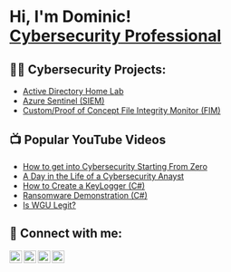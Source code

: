 <h1>Hi, I'm Dominic! <br/><a href="https://www.linkedin.com/in/dominicbostick/">Cybersecurity Professional</a>

<h2>👨‍💻 Cybersecurity Projects:</h2>

  - [Active Directory Home Lab](https://github.com/DominicBostick/LABURL)
  - [Azure Sentinel (SIEM)](https://github.com/DominicBostick/LABURL)
  - [Custom/Proof of Concept File Integrity Monitor (FIM)](https://github.com/DominicBostick/LABURL)
  
<h2>📺 Popular YouTube Videos</h2>

- [How to get into Cybersecurity Starting From Zero](https://www.youtube.com/watch?v=a83ASGn_V_s)
- [A Day in the Life of a Cybersecurity Anayst](https://www.youtube.com/watch?v=uHy3oM7NnoU)
- [How to Create a KeyLogger (C#)](https://www.youtube.com/watch?v=N-L9hklSlNk)
- [Ransomware Demonstration (C#)](https://www.youtube.com/watch?v=OfvdQeh79s0)
- [Is WGU Legit?](https://www.youtube.com/watch?v=E2MwRWxDBkA)

<h2> 🤳 Connect with me:</h2>

[<img align="left" alt="JoshMadakor | YouTube" width="22px" src="https://cdn.jsdelivr.net/npm/simple-icons@v3/icons/youtube.svg" />][youtube]
[<img align="left" alt="JoshMadakor | Twitter" width="22px" src="https://cdn.jsdelivr.net/npm/simple-icons@v3/icons/twitter.svg" />][twitter]
[<img align="left" alt="JoshMadakor | LinkedIn" width="22px" src="https://cdn.jsdelivr.net/npm/simple-icons@v3/icons/linkedin.svg" />][linkedin]
[<img align="left" alt="JoshMadakor | Instagram" width="22px" src="https://cdn.jsdelivr.net/npm/simple-icons@v3/icons/instagram.svg" />][instagram]

[twitter]: https://twitter.com/0nly1_dom
[youtube]: https://www.youtube.com/channel/UC4TcCcigm8Y3RzQ0-S91a7A
[instagram]: https://www.instagram.com/only1_dom/
[linkedin]: https://linkedin.com/in/dominicbostick
